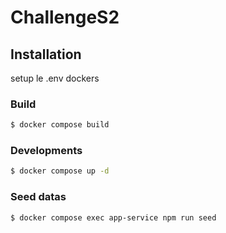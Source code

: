 # ChallengeS2

## Installation

setup le .env dockers

### Build

```bash
$ docker compose build
```

### Developments

```bash
$ docker compose up -d
```

### Seed datas

```bash
$ docker compose exec app-service npm run seed
```
